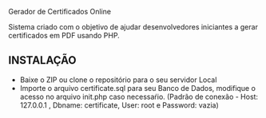 Gerador de Certificados Online

Sistema criado com o objetivo de ajudar desenvolvedores iniciantes a gerar certificados em PDF usando PHP.

## INSTALAÇÃO

- Baixe o ZIP ou clone o repositório para o seu servidor Local
- Importe o arquivo certificate.sql para seu Banco de Dados, modifique o acesso no arquivo init.php caso necessaŕio. (Padrão de conexão - Host: 127.0.0.1 , Dbname: certificate, User: root e Password: vazia)

